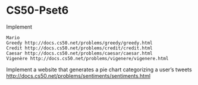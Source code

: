 # CS50-Pset6


Implement 

    Mario
    Greedy http://docs.cs50.net/problems/greedy/greedy.html 
    Credit http://docs.cs50.net/problems/credit/credit.html
    Caesar http://docs.cs50.net/problems/caesar/caesar.html
    Vigenère http://docs.cs50.net/problems/vigenere/vigenere.html
Implement a website that generates a pie chart categorizing a user’s tweets
    http://docs.cs50.net/problems/sentiments/sentiments.html
